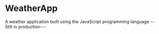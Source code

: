 # WeatherApp
A weather application built using the JavaScript programming language
-- Still in production---
